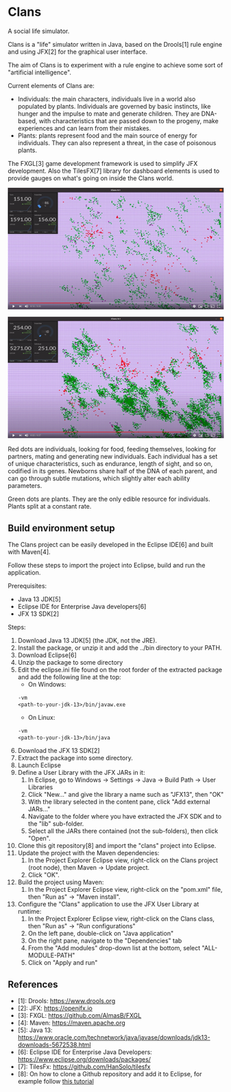 # Clans
A social life simulator.

Clans is a "life" simulator written in Java, based on the Drools[1] rule engine and using JFX[2] for the graphical user interface.

The aim of Clans is to experiment with a rule engine to achieve some sort of "artificial intelligence". 

Current elements of Clans are:
- Individuals: the main characters, individuals live in a world also populated by plants. Individuals are governed by basic instincts, like hunger and the impulse to mate and generate children. They are DNA-based, with characteristics that are passed down to the progeny, make experiences and can learn from their mistakes.
- Plants: plants represent food and the main source of energy for individuals. They can also represent a threat, in the case of poisonous plants.

The FXGL[3] game development framework is used to simplify JFX development.
Also the TilesFX[7] library for dashboard elements is used to provide gauges on what's going on inside the Clans world.

[![Video - Clans - Start of the simulation](https://github.com/seccanj/clans/blob/master/clans01.png?raw=true)](https://www.youtube.com/watch?v=FIYKUZgSL3w "Clans - Start of the simulation")

[![Video - Clans - The community is growing](https://github.com/seccanj/clans/blob/master/clans02.png?raw=true)](https://www.youtube.com/watch?v=UONtoVZEKnA "Clans - The community is growing")

Red dots are individuals, looking for food, feeding themselves, looking for partners, mating and generating new individuals.
Each individual has a set of unique characteristics, such as endurance, length of sight, and so on, codified in its genes.
Newborns share half of the DNA of each parent, and can go through subtle mutations, which slightly alter each ability parameters.

Green dots are plants. They are the only edible resource for individuals.
Plants split at a constant rate.

## Build environment setup
The Clans project can be easily developed in the Eclipse IDE[6] and built with Maven[4].

Follow these steps to import the project into Eclipse, build and run the application.

Prerequisites:
- Java 13 JDK[5]
- Eclipse IDE for Enterprise Java developers[6]
- JFX 13 SDK[2]

Steps:
1. Download Java 13 JDK[5] (the JDK, not the JRE).
1. Install the package, or unzip it and add the ../bin directory to your PATH.
1. Download Eclipse[6]
1. Unzip the package to some directory
1. Edit the eclipse.ini file found on the root forder of the extracted package and add the following line at the top:
   - On Windows:
   ```
   -vm
   <path-to-your-jdk-13>/bin/javaw.exe
   ```
   - On Linux:
   ```
   -vm
   <path-to-your-jdk-13>/bin/java
   ```
1. Download the JFX 13 SDK[2]
1. Extract the package into some directory.
1. Launch Eclipse
1. Define a User Library with the JFX JARs in it:
   1. In Eclipse, go to Windows -> Settings -> Java -> Build Path -> User Libraries
   1. Click "New..." and give the library a name such as "JFX13", then "OK"
   1. With the library selected in the content pane, click "Add external JARs..."
   1. Navigate to the folder where you have extracted the JFX SDK and to the "lib" sub-folder.
   1. Select all the JARs there contained (not the sub-folders), then click "Open".
1. Clone this git repository[8] and import the "clans" project into Eclipse.
1. Update the project with the Maven dependencies:
   1. In the Project Explorer Eclipse view, right-click on the Clans project (root node), then Maven -> Update project.
   1. Click "OK".
1. Build the project using Maven:
   1. In the Project Explorer Eclipse view, right-click on the "pom.xml" file, then "Run as" -> "Maven install". 
1. Configure the "Clans" application to use the JFX User Library at runtime:
   1. In the Project Explorer Eclipse view, right-click on the Clans class, then "Run as" -> "Run configurations"
   1. On the left pane, double-click on "Java application"
   1. On the right pane, navigate to the "Dependencies" tab
   1. From the "Add modules" drop-down list at the bottom, select "ALL-MODULE-PATH"
   1. Click on "Apply and run"

## References
* [1]: Drools: https://www.drools.org
* [2]: JFX: https://openjfx.io
* [3]: FXGL: https://github.com/AlmasB/FXGL
* [4]: Maven: https://maven.apache.org
* [5]: Java 13: https://www.oracle.com/technetwork/java/javase/downloads/jdk13-downloads-5672538.html
* [6]: Eclipse IDE for Enterprise Java Developers: https://www.eclipse.org/downloads/packages/
* [7]: TilesFx: https://github.com/HanSolo/tilesfx
* [8]: On how to clone a Github repository and add it to Eclipse, for example follow [this tutorial](https://github.com/collab-uniba/socialcde4eclipse/wiki/How-to-import-a-GitHub-project-into-Eclipse)
